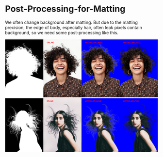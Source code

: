 # Post-Processing-for-Matting
We often change background after matting. But due to the matting precision, the edge of body, especially hair, often leak pixels contain background, so we need some post-processing like this.

![result1](test1-d.png)
![result2](test2-d.png)
